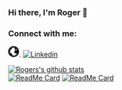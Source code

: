 ### Hi there, I'm Roger 👋

### Connect with me:
<p>
  <a href="https://rogerwelin.github.io"><img src="https://raw.githubusercontent.com/iconic/open-iconic/master/svg/globe.svg" width="22px" alt="Website"></a>.     
  <a href="www.linkedin.com/in/rogerwelin"><img src="https://cdn.jsdelivr.net/npm/simple-icons@v3/icons/linkedin.svg" width="22px" alt="Linkedin"></a>
</p>


[![Rogers's github stats](https://github-readme-stats.vercel.app/api?username=rogerwelin&show_icons=true&theme=dracula)](https://github.com/rogerwelin)
<br>
[![ReadMe Card](https://github-readme-stats.vercel.app/api/pin/?username=rogerwelin&repo=cassowary&theme=dracula)](https://github.com/rogerwelin/cassowary)
[![ReadMe Card](https://github-readme-stats.vercel.app/api/pin/?username=rogerwelin&repo=rogerwelin.github.io&theme=dracula)](https://github.com/rogerwelin/rogerwelin.github.io)



<!--
**rogerwelin/rogerwelin** is a ✨ _special_ ✨ repository because its `README.md` (this file) appears on your GitHub profile.

Here are some ideas to get you started:

- 🔭 I’m currently working on ...
- 🌱 I’m currently learning ...
- 👯 I’m looking to collaborate on ...
- 🤔 I’m looking for help with ...
- 💬 Ask me about ...
- 📫 How to reach me: ...
- 😄 Pronouns: ...
- ⚡ Fun fact: ...
-->
